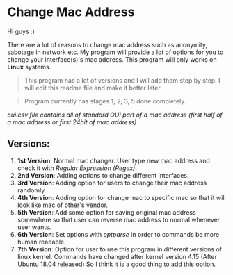 # Change Mac Address

Hi guys :)

 There are a lot of reasons to change mac address such as anonymity, sabotage in network etc.
 My program will provide a lot of options for you to change your interface(s)'s mac address.
 This program will only works on **Linux** systems.
> This program has a lot of versions and I will add them step by step.
> I will edit this readme file and make it better later.

> Program currently has stages 1, 2, 3, 5 done completely.

*oui.csv file contains all of standard OUI part of a mac address (first half of a mac address or first 24bit of mac address)*

## Versions:
1) **1st Version**:
	Normal mac changer. User type new mac address and check it with *Regular Expression (Regex)*.
2) **2nd Version**:
	Adding options to change different interfaces.
3) **3rd Version**:
	Adding option for users to change their mac address randomly.
4) **4th Version**:
	Adding option for change mac to specific mac so that it will look like mac of other's vendor.
5) **5th Version**:
	Add some option for saving original mac address somewhere so that user can reverse mac address to normal whenever user wants. 
6) **6th Version**:
	Set options with *optparse* in order to commands be more human readable.
7) **7th Version**:
	Option for user to use this program in different versions of linux kernel.
	Commands have changed after kernel version 4.15 (After Ubuntu 18.04 released)
	So I think it is a good thing to add this option.
